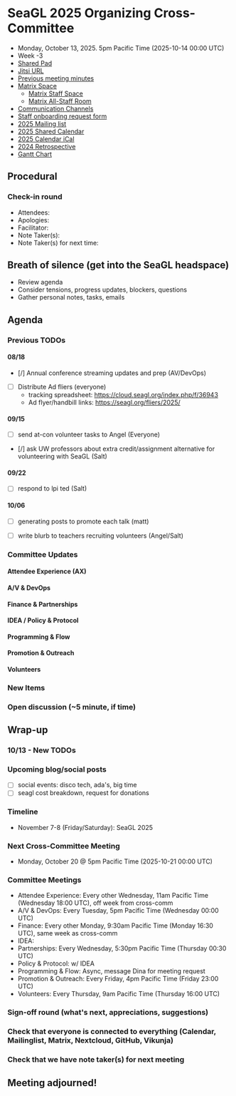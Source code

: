 <!-- See end of pad for meeting best-practices and discussion mechanisms -->
<!-- REMINDER: Meeting notes are public _by default_. Please err on the side of not including personal info or sensitive topics, including any mention of health or childcare issues, job searches that are underway, contacts for fundraising, etc. -->

# SeaGL 2025 Organizing Cross-Committee
- Monday, October 13, 2025. 5pm Pacific Time (2025-10-14 00:00 UTC)
- Week -3
- [Shared Pad](https://pad.riseup.net/p/SeaGL_2025_organizing)
- [Jitsi URL](https://meet.jit.si/SeaGL_2025_organizing)
- [Previous meeting minutes](https://github.com/SeaGL/organization/tree/main/meetings/2025)
- [Matrix Space](https://matrix.to/#/#SeaGL:seagl.org)
  - [Matrix Staff Space](https://matrix.to/#/#staff:seagl.org)
  - [Matrix All-Staff Room](https://matrix.to/#/#SeaGL-all-staff:seattlematrix.org)
- [Communication Channels](https://cloud.seagl.org/index.php/apps/collectives/SeaGL%20wiki/All%20Staff/Communication%20Channels?fileId=44755)
- [Staff onboarding request form](https://cloud.seagl.org/index.php/apps/forms/s/PE76H74M2nJHAYAc6afRr7Qq)
- [2025 Mailing list](https://groups.google.com/a/seagl.org/g/seagl2025)
- [2025 Shared Calendar](https://cloud.seagl.org/index.php/apps/calendar/p/2xY4zLXsMGoamerT)
- [2025 Calendar iCal](https://cloud.seagl.org/remote.php/dav/public-calendars/2xY4zLXsMGoamerT?export)
- [2024 Retrospective](https://github.com/SeaGL/organization/blob/main/meetings/2024/20241118-retrospective.md)
- [Gantt Chart](https://cloud.seagl.org/index.php/f/5623)

## Procedural
### Check-in round
- Attendees: 
- Apologies: 
- Facilitator: 
- Note Taker(s): 
- Note Taker(s) for next time: 

## Breath of silence (get into the SeaGL headspace)
- Review agenda
- Consider tensions, progress updates, blockers, questions
- Gather personal notes, tasks, emails


<!-- REMINDER: Meeting notes are public _by default_. Please err on the side of not including personal info or sensitive topics, including any mention of health or childcare issues, job searches that are underway, contacts for fundraising, etc. -->

## Agenda
<!--
Add new things to discuss after `### New Items` below
-->

### Previous TODOs
<!--
Status updates only. Indicate items for further discussion with `[>]` and copy after `### New Items` below.
-->

#### 08/18
- [/] Annual conference streaming updates and prep (AV/DevOps)
- [ ] Distribute Ad fliers (everyone)
  - tracking spreadsheet: https://cloud.seagl.org/index.php/f/36943
  - Ad flyer/handbill links: https://seagl.org/fliers/2025/

#### 09/15
- [ ] send at-con volunteer tasks to Angel (Everyone)
- [/] ask UW professors about extra credit/assignment alternative for volunteering with SeaGL (Salt)

#### 09/22
- [ ] respond to lpi ted (Salt)

#### 10/06
- [ ] generating posts to promote each talk (matt)
- [ ] write blurb to teachers recruiting volunteers (Angel/Salt)


### Committee Updates
<!--
Important updates and things to share staff-wide

#### Committee Coordinators
- Attendee Experience (AX): Sen
- A/V & DevOps: AJ
- Finance: Norm
- IDEA: 
- Partnerships: Kim
- Policy & Protocol: 
- Programming & Flow: Dina
- Promotion & Outreach: Alfredo
- Volunteers: Angel
- Impresario: Salt
-->

#### Attendee Experience (AX)

#### A/V & DevOps

#### Finance & Partnerships

#### IDEA / Policy & Protocol

#### Programming & Flow

#### Promotion & Outreach

#### Volunteers


### New Items
<!--
#### Item Subject (item facilitator)
-->


### Open discussion (~5 minute, if time)


## Wrap-up

### 10/13 - New TODOs

### Upcoming blog/social posts
<!--
- [ ] DRAFT/POST DATE: TITLE/PURPOSE (AUTHOR) [REQUESTED REVIEWERS]
-->
- [ ] social events: disco tech, ada's, big time
- [ ] seagl cost breakdown, request for donations

### Timeline
- November 7-8 (Friday/Saturday): SeaGL 2025

### Next Cross-Committee Meeting
- Monday, October 20 @ 5pm Pacific Time (2025-10-21 00:00 UTC)

### Committee Meetings
- Attendee Experience: Every other Wednesday, 11am Pacific Time (Wednesday 18:00 UTC), off week from cross-comm
- A/V & DevOps: Every Tuesday, 5pm Pacific Time (Wednesday 00:00 UTC)
- Finance: Every other Monday, 9:30am Pacific Time (Monday 16:30 UTC), same week as cross-comm
- IDEA: 
- Partnerships: Every Wednesday, 5:30pm Pacific Time (Thursday 00:30 UTC)
- Policy & Protocol: w/ IDEA
- Programming & Flow: Async, message Dina for meeting request
- Promotion & Outreach: Every Friday, 4pm Pacific Time (Friday 23:00 UTC)
- Volunteers: Every Thursday, 9am Pacific Time (Thursday 16:00 UTC)

### Sign-off round (what's next, appreciations, suggestions)
<!--
Copy attendees list from above and format as:
- NAME: sign-off
-->


### Check that everyone is connected to everything (Calendar, Mailinglist, Matrix, Nextcloud, GitHub, Vikunja)

### Check that we have note taker(s) for next meeting


## Meeting adjourned!

<!-- Post meeting process:
1. editing pass for language and formatting
2. collect and dedupe New TODOs
3. upload notes to GitHub
4. make copy of file, rename with next meeting dates
5. update dates at beginning and near end of pad
6. clear attendees and wrap-up
7. remove TODOs that have been completed
8. clear irrelvant notes from past TODOs
9. move up New TODOs, add heading level and remove text
10. clear New TODOs
11. clear committee updates
12. clear new items
13. upload agenda to GitHub
14. update etherpad
15. send meeting announcement email
-->

<!--
## Meeting best-practices and discussion mechanisms
- Review previous meeting notes especially when absent!
- During meeting, use chat in etherpad (and add your name).

### Etherpad usage
- Use chat in etherpad (usually on right side), add your name and set a distinct color
- Audio notifications on Firefox via https://addons.mozilla.org/en-US/firefox/addon/notification-sound/
- You can hide popups with these ad blocker cosmetic filters (e.g. via uBlock Origin):  pad.sfconservancy.org##.popup:has-text(Email subscription)  pad.sfconservancy.org##.popup:has-text(/Delay before deletion.*\d{2}[\d.]* days/)
- You can widen the chat pane with these user styles (e.g. via Stylus):  #editorcontainerbox .sticky-container { width: 50ch; }
- Bookmarklet to make the chat bar wider. Select the whole line below starting with "javascript:" and drag to bookmarks bar. Adjust the width in pixels by changing "280".  javascript:(function () { const width='280'; const box = document.querySelector('div#chatbox'); if (box) { box.style.cssText=box.style.cssText+' width: '+width+'px !important;'; } const pad = document.querySelector('iframe').contentWindow.document.querySelector('iframe').contentWindow.document.querySelector('body#innerdocbody.innerdocbody'); if (pad) { pad.style.width=(document.body.clientWidth-width-50)+"px"; } })();

### Notetaking
- "???" means that something was missed in the notes, please assist capturing what was said
- aim for shorthand / summary / key points (not transcript)

### Agenda topics
- Each topic facilitated by topic lead with main facilitator help
- For topics that are not committee specific, add to Current or Late section and specify your name
- As needed, ping folks on IRC, email, or elsewhere to read over items in advance, ideally before the day of the meeting

### Timeboxing
- timebox each topic, rounded to nearest 5min., settled during agenda confirmation
- at topic beginning, convert the :mm to expected end time
- at timebox end, "thumb polls" may add 5 minutes at a time
- hand symbols
  - "^" approve, extend the timebox
  - "v" disagree, move onto the next topic
  - "." neutral

### Discussion mechanisms
- open discussion
- call for a round ("pass the mic" style, facilitator makes sure no one is skipped)
- hand symbol queuing
  - "o/" or "/" means you have something to say and puts you in the queue
  - "c/" or "?" means you have a clarifying question and jumps you to the top of the queue
  - "d" means thumbs up, encouragement, agreement, etc.
  - ">" means you understand someone's point and want them to move on
  - "d>" means you feel the agenda item discussion is complete

### Task States
- [/] started
- [x] completed
- [#] cancelled
- [-] irrelevant
- [<] backlogged
- [>] refocused

-->

